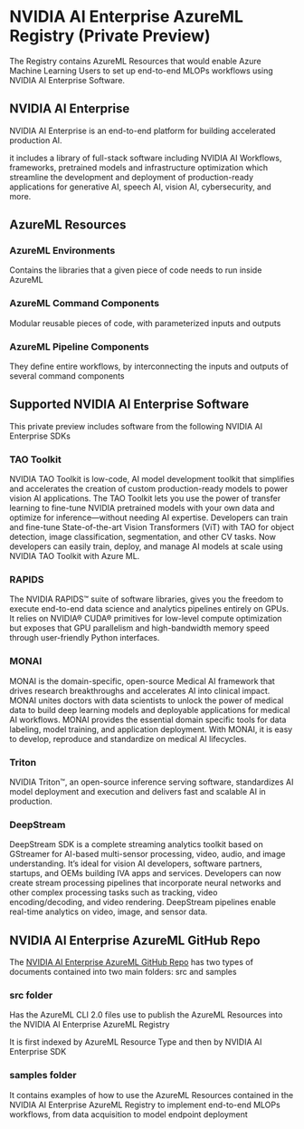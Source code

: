 # NVIDIA AI Enterprise AzureML Registry (Private Preview)

The Registry contains AzureML Resources that would enable Azure Machine Learning Users to set up end-to-end MLOPs workflows using NVIDIA AI Enterprise Software.

## NVIDIA AI Enterprise

NVIDIA AI Enterprise is an end-to-end platform for building accelerated production AI.

it includes a library of full-stack software including NVIDIA AI Workflows, frameworks, pretrained models and infrastructure optimization which streamline the development and deployment of production-ready applications for generative AI, speech AI, vision AI, cybersecurity, and more.

## AzureML Resources

### AzureML Environments

Contains the libraries that a given piece of code needs to run inside AzureML

### AzureML Command Components

Modular reusable pieces of code, with parameterized inputs and outputs

### AzureML Pipeline Components

They define entire workflows, by interconnecting the inputs and outputs of several command components

## Supported NVIDIA AI Enterprise Software

This private preview includes software from the following NVIDIA AI Enterprise SDKs

### TAO Toolkit

NVIDIA TAO Toolkit is low-code, AI model development toolkit that simplifies and accelerates the creation of custom production-ready models to power vision AI applications. The TAO Toolkit lets you use the power of transfer learning to fine-tune NVIDIA pretrained models with your own data and optimize for inference—without needing AI expertise. Developers can train and fine-tune State-of-the-art Vision Transformers (ViT) with TAO for object detection, image classification, segmentation, and other CV tasks. Now developers can easily train, deploy, and manage AI models at scale using NVIDIA TAO Toolkit with Azure ML. 

### RAPIDS

The NVIDIA RAPIDS™ suite of software libraries, gives you the freedom to execute end-to-end data science and analytics pipelines entirely on GPUs. It relies on NVIDIA® CUDA® primitives for low-level compute optimization but exposes that GPU parallelism and high-bandwidth memory speed through user-friendly Python interfaces.

### MONAI

MONAI is the domain-specific, open-source Medical AI framework that drives research breakthroughs and accelerates AI into clinical impact. MONAI unites doctors with data scientists to unlock the power of medical data to build deep learning models and deployable applications for medical AI workflows. MONAI provides the essential domain specific tools for data labeling, model training, and application deployment. With MONAI, it is easy to develop, reproduce and standardize on medical AI lifecycles.

### Triton

NVIDIA Triton™, an open-source inference serving software, standardizes AI model deployment and execution and delivers fast and scalable AI in production.

### DeepStream

DeepStream SDK is a complete streaming analytics toolkit based on GStreamer for AI-based multi-sensor processing, video, audio, and image understanding. It’s ideal for vision AI developers, software partners, startups, and OEMs building IVA apps and services. Developers can now create stream processing pipelines that incorporate neural networks and other complex processing tasks such as tracking, video encoding/decoding, and video rendering. DeepStream pipelines enable real-time analytics on video, image, and sensor data.

## NVIDIA AI Enterprise AzureML GitHub Repo
The [NVIDIA AI Enterprise AzureML GitHub Repo](https://github.com/NVIDIA/NVIDIA_AI_Enterprise_AzureML/tree/main) has two types of documents contained into two main folders: src and samples


### src folder
Has the AzureML CLI 2.0 files use to publish the AzureML Resources into the NVIDIA AI Enterprise AzureML Registry

It is first indexed by AzureML Resource Type and then by NVIDIA AI Enterprise SDK


### samples folder

It contains examples of how to use the AzureML Resources contained in the NVIDIA AI Enterprise AzureML Registry to implement end-to-end MLOPs workflows, from data acquisition to model endpoint deployment



